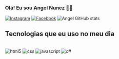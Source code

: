 ### Olá! Eu sou Angel Nunez ✌🏽

[![Instagram](https://img.shields.io/badge/Instagram-E4405F?style=for-the-badge&logo=instagram&logoColor=white)](https://www.instagram.com/angel_nunezbr)
[![Facebook](https://img.shields.io/badge/Facebook-1877F2?style=for-the-badge&logo=facebook&logoColor=white)](https://www.facebook.com/Tuchiquibelloxd)
![Angel GitHub stats](https://github-readme-stats.vercel.app/api?username=DevAnjo&show_icons=true&theme=dracula)

## Tecnologias que eu uso no meu dia

<div style="display: inline_block"><br/>	
  <img align="center" alt="html5" src="https://img.shields.io/badge/HTML5-E34F26?style=for-the-badge&logo=html5&logoColor=white"/>
  <img align="center" alt="css" src="https://img.shields.io/badge/CSS-239120?&style=for-the-badge&logo=css3&logoColor=white"/>
  <img align="center" alt="javascript" src="https://img.shields.io/badge/JavaScript-F7DF1E?style=for-the-badge&logo=javascript&logoColor=black"/>
  <img align="center" alt="c#" src="https://img.shields.io/badge/C%23-239120?style=for-the-badge&logo=c-sharp&logoColor=white"/>
</div><br>

